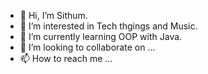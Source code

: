 - 👋 Hi, I’m Sithum.
- 👀 I’m interested in Tech thgings and Music.
- 🌱 I’m currently learning OOP with Java. 
- 💞️ I’m looking to collaborate on ...
- 📫 How to reach me ...

<!---
suraweera-AGSS/suraweera-AGSS is a ✨ special ✨ repository because its `README.md` (this file) appears on your GitHub profile.
You can click the Preview link to take a look at your changes.
--->
